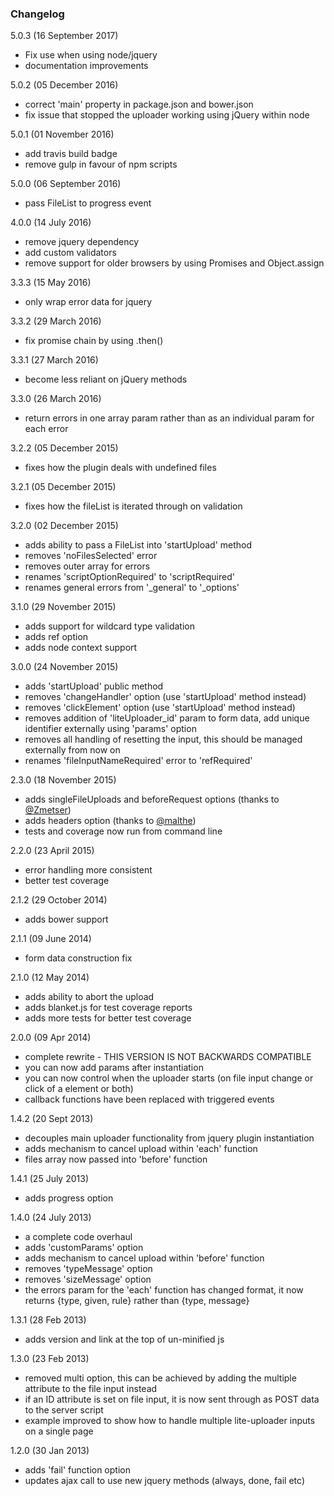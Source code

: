 ### Changelog

5.0.3 (16 September 2017)

* Fix use when using node/jquery
* documentation improvements

5.0.2 (05 December 2016)

* correct 'main' property in package.json and bower.json
* fix issue that stopped the uploader working using jQuery within node

5.0.1 (01 November 2016)

* add travis build badge
* remove gulp in favour of npm scripts

5.0.0 (06 September 2016)

* pass FileList to progress event

4.0.0 (14 July 2016)

* remove jquery dependency
* add custom validators
* remove support for older browsers by using Promises and Object.assign

3.3.3 (15 May 2016)

* only wrap error data for jquery

3.3.2 (29 March 2016)

* fix promise chain by using .then()

3.3.1 (27 March 2016)

* become less reliant on jQuery methods

3.3.0 (26 March 2016)

* return errors in one array param rather than as an individual param for each error

3.2.2 (05 December 2015)

* fixes how the plugin deals with undefined files

3.2.1 (05 December 2015)

* fixes how the fileList is iterated through on validation

3.2.0 (02 December 2015)

* adds ability to pass a FileList into 'startUpload' method
* removes 'noFilesSelected' error
* removes outer array for errors
* renames 'scriptOptionRequired' to 'scriptRequired'
* renames general errors from '_general' to '_options'

3.1.0 (29 November 2015)

* adds support for wildcard type validation
* adds ref option
* adds node context support

3.0.0 (24 November 2015)

* adds 'startUpload' public method
* removes 'changeHandler' option (use 'startUpload' method instead)
* removes 'clickElement' option (use 'startUpload' method instead)
* removes addition of 'liteUploader_id' param to form data, add unique identifier externally using 'params' option
* removes all handling of resetting the input, this should be managed externally from now on
* renames 'fileInputNameRequired' error to 'refRequired'

2.3.0 (18 November 2015)

* adds singleFileUploads and beforeRequest options (thanks to [@Zmetser](https://github.com/Zmetser))
* adds headers option (thanks to [@malthe](https://github.com/malthe))
* tests and coverage now run from command line

2.2.0 (23 April 2015)

* error handling more consistent
* better test coverage

2.1.2 (29 October 2014)

* adds bower support

2.1.1 (09 June 2014)

* form data construction fix

2.1.0 (12 May 2014)

* adds ability to abort the upload
* adds blanket.js for test coverage reports
* adds more tests for better test coverage

2.0.0 (09 Apr 2014)

* complete rewrite - THIS VERSION IS NOT BACKWARDS COMPATIBLE
* you can now add params after instantiation
* you can now control when the uploader starts (on file input change or click of a element or both)
* callback functions have been replaced with triggered events

1.4.2 (20 Sept 2013)

* decouples main uploader functionality from jquery plugin instantiation
* adds mechanism to cancel upload within 'each' function
* files array now passed into 'before' function

1.4.1 (25 July 2013)

* adds progress option

1.4.0 (24 July 2013)

* a complete code overhaul
* adds 'customParams' option
* adds mechanism to cancel upload within 'before' function
* removes 'typeMessage' option
* removes 'sizeMessage' option
* the errors param for the 'each' function has changed format, it now returns {type, given, rule} rather than {type, message}

1.3.1 (28 Feb 2013)

* adds version and link at the top of un-minified js

1.3.0 (23 Feb 2013)

* removed multi option, this can be achieved by adding the multiple attribute to the file input instead
* if an ID attribute is set on file input, it is now sent through as POST data to the server script
* example improved to show how to handle multiple lite-uploader inputs on a single page

1.2.0 (30 Jan 2013)

* adds 'fail' function option
* updates ajax call to use new jquery methods (always, done, fail etc)
